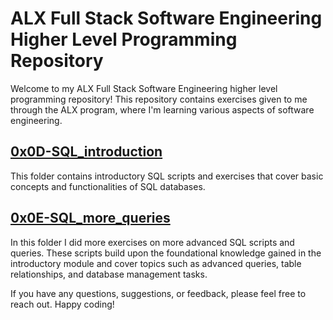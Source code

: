 # ALX Full Stack Software Engineering Higher Level Programming Repository

Welcome to my ALX Full Stack Software Engineering higher level programming repository! This repository contains exercises given to me through the ALX program, where I'm learning various aspects of software engineering.

## [0x0D-SQL_introduction](https://github.com/mershark/alx-higher_level_programming/tree/main/0x0D-SQL_introduction)

This folder contains introductory SQL scripts and exercises that cover basic concepts and functionalities of SQL databases.

## [0x0E-SQL_more_queries](https://github.com/mershark/alx-higher_level_programming/tree/main/0x0E-SQL_more_queries)

In this folder I did more exercises on more advanced SQL scripts and queries. These scripts build upon the foundational knowledge gained in the introductory module and cover topics such as advanced queries, table relationships, and database management tasks.

If you have any questions, suggestions, or feedback, please feel free to reach out. Happy coding!
